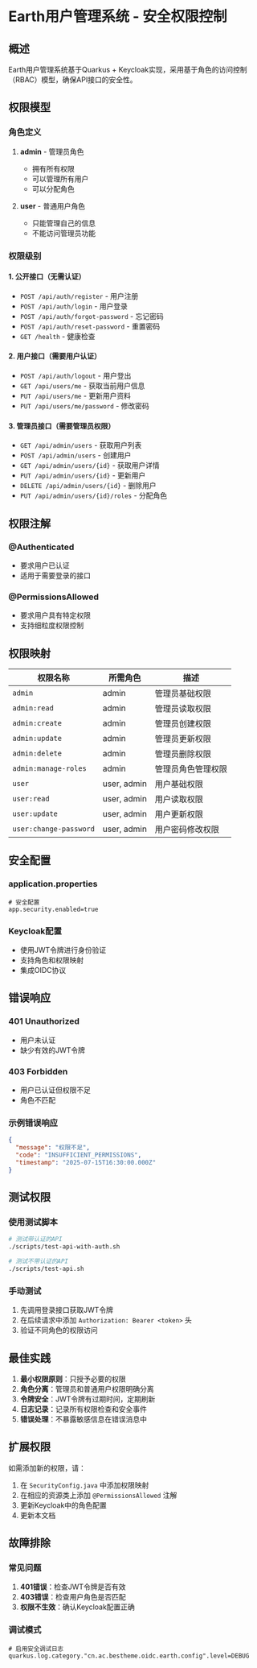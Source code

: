 # Earth用户管理系统 - 安全权限控制

## 概述

Earth用户管理系统基于Quarkus + Keycloak实现，采用基于角色的访问控制（RBAC）模型，确保API接口的安全性。

## 权限模型

### 角色定义

1. **admin** - 管理员角色
   - 拥有所有权限
   - 可以管理所有用户
   - 可以分配角色

2. **user** - 普通用户角色
   - 只能管理自己的信息
   - 不能访问管理员功能

### 权限级别

#### 1. 公开接口（无需认证）
- `POST /api/auth/register` - 用户注册
- `POST /api/auth/login` - 用户登录
- `POST /api/auth/forgot-password` - 忘记密码
- `POST /api/auth/reset-password` - 重置密码
- `GET /health` - 健康检查

#### 2. 用户接口（需要用户认证）
- `POST /api/auth/logout` - 用户登出
- `GET /api/users/me` - 获取当前用户信息
- `PUT /api/users/me` - 更新用户资料
- `PUT /api/users/me/password` - 修改密码

#### 3. 管理员接口（需要管理员权限）
- `GET /api/admin/users` - 获取用户列表
- `POST /api/admin/users` - 创建用户
- `GET /api/admin/users/{id}` - 获取用户详情
- `PUT /api/admin/users/{id}` - 更新用户
- `DELETE /api/admin/users/{id}` - 删除用户
- `PUT /api/admin/users/{id}/roles` - 分配角色

## 权限注解

### @Authenticated
- 要求用户已认证
- 适用于需要登录的接口

### @PermissionsAllowed
- 要求用户具有特定权限
- 支持细粒度权限控制

## 权限映射

| 权限名称 | 所需角色 | 描述 |
|---------|---------|------|
| `admin` | admin | 管理员基础权限 |
| `admin:read` | admin | 管理员读取权限 |
| `admin:create` | admin | 管理员创建权限 |
| `admin:update` | admin | 管理员更新权限 |
| `admin:delete` | admin | 管理员删除权限 |
| `admin:manage-roles` | admin | 管理员角色管理权限 |
| `user` | user, admin | 用户基础权限 |
| `user:read` | user, admin | 用户读取权限 |
| `user:update` | user, admin | 用户更新权限 |
| `user:change-password` | user, admin | 用户密码修改权限 |

## 安全配置

### application.properties
```properties
# 安全配置
app.security.enabled=true
```

### Keycloak配置
- 使用JWT令牌进行身份验证
- 支持角色和权限映射
- 集成OIDC协议

## 错误响应

### 401 Unauthorized
- 用户未认证
- 缺少有效的JWT令牌

### 403 Forbidden
- 用户已认证但权限不足
- 角色不匹配

### 示例错误响应
```json
{
  "message": "权限不足",
  "code": "INSUFFICIENT_PERMISSIONS",
  "timestamp": "2025-07-15T16:30:00.000Z"
}
```

## 测试权限

### 使用测试脚本
```bash
# 测试带认证的API
./scripts/test-api-with-auth.sh

# 测试不带认证的API
./scripts/test-api.sh
```

### 手动测试
1. 先调用登录接口获取JWT令牌
2. 在后续请求中添加 `Authorization: Bearer <token>` 头
3. 验证不同角色的权限访问

## 最佳实践

1. **最小权限原则**：只授予必要的权限
2. **角色分离**：管理员和普通用户权限明确分离
3. **令牌安全**：JWT令牌有过期时间，定期刷新
4. **日志记录**：记录所有权限检查和安全事件
5. **错误处理**：不暴露敏感信息在错误消息中

## 扩展权限

如需添加新的权限，请：

1. 在 `SecurityConfig.java` 中添加权限映射
2. 在相应的资源类上添加 `@PermissionsAllowed` 注解
3. 更新Keycloak中的角色配置
4. 更新本文档

## 故障排除

### 常见问题

1. **401错误**：检查JWT令牌是否有效
2. **403错误**：检查用户角色是否匹配
3. **权限不生效**：确认Keycloak配置正确

### 调试模式
```properties
# 启用安全调试日志
quarkus.log.category."cn.ac.bestheme.oidc.earth.config".level=DEBUG
``` 
